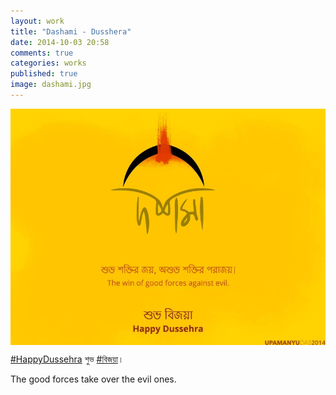 ```yaml
---
layout: work
title: "Dashami - Dusshera"
date: 2014-10-03 20:58
comments: true
categories: works
published: true
image: dashami.jpg
---
```

<img src="/images/works/dashami.jpg" align="middle"/>

[#HappyDussehra](https://www.facebook.com/hashtag/happydussehra) শুভ [#বিজয়া](https://www.facebook.com/hashtag/%E0%A6%AC%E0%A6%BF%E0%A6%9C%E0%A7%9F%E0%A6%BE)।

The good forces take over the evil ones.